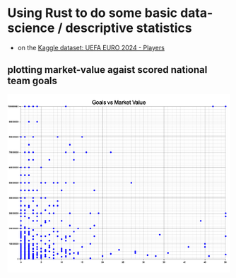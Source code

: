 # Using Rust to do some basic data-science / descriptive statistics 
- on the [Kaggle dataset: UEFA EURO 2024 - Players](https://www.kaggle.com/datasets/damirdizdarevic/uefa-euro-2024-players)
  
## plotting market-value agaist scored national team goals
![plot](scatter_plot.png)
